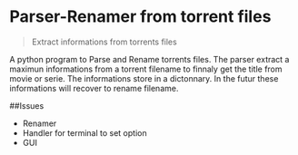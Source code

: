 # Parser-Renamer from torrent files
> Extract informations from torrents files

A python program to Parse and Rename torrents files. The parser extract a maximun informations from a torrent filename to finnaly get the title from movie or serie. The informations store in a dictonnary. In the futur these informations will recover to rename filename.

##Issues
* Renamer
* Handler for terminal to set option
* GUI
